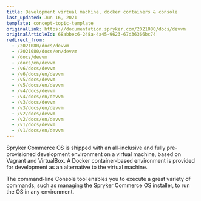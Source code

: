 ```yaml
---
title: Development virtual machine, docker containers & console
last_updated: Jun 16, 2021
template: concept-topic-template
originalLink: https://documentation.spryker.com/2021080/docs/devvm
originalArticleId: 68abbec6-248a-4a45-9623-67d36366bc74
redirect_from:
  - /2021080/docs/devvm
  - /2021080/docs/en/devvm
  - /docs/devvm
  - /docs/en/devvm
  - /v6/docs/devvm
  - /v6/docs/en/devvm
  - /v5/docs/devvm
  - /v5/docs/en/devvm
  - /v4/docs/devvm
  - /v4/docs/en/devvm
  - /v3/docs/devvm
  - /v3/docs/en/devvm
  - /v2/docs/devvm
  - /v2/docs/en/devvm
  - /v1/docs/devvm
  - /v1/docs/en/devvm
---
```


Spryker Commerce OS is shipped with an all-inclusive and fully pre-provisioned development environment on a virtual machine, based on Vagrant and VirtualBox. A Docker container-based environment is provided for development as an alternative to the virtual machine.

The command-line Console tool enables you to execute a great variety of commands, such as managing the Spryker Commerce OS installer, to run the OS in any environment.
